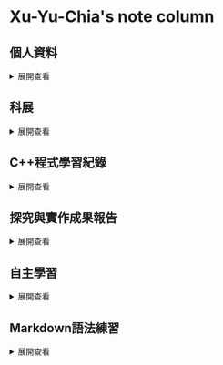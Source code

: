 # Xu-Yu-Chia's note column


<h2>個人資料</h2>
<details>
<summary>展開查看</summary>
<ul>
  <li>email: joshyymmdd@gmai.com</li>
  <li>discord: Yu-Chia Xu#6086</li>
  <li>IG: 許彧嘉</li>
</ul>

</details>



<h2>科展</h2>

<details>
<summary>展開查看</summary>
<ul>
  <li>Post: <a href='https://reurl.cc/n72Q58' target='_blank'>https://reurl.cc/n72Q58</a></li>
</ul>
</details>

<h2>C++程式學習紀錄</h2>

<details>
<summary>展開查看</summary>
<ul>
  <li>C++筆記: <a href='https://reurl.cc/eWlggL' target='_blank'>https://reurl.cc/eWlggL</a></li>
  <li>解題筆記: <a href='https://reurl.cc/lZr2Oj' target='_blank'>https://reurl.cc/lZr2Oj</a></li>
</ul>
</details>
 
 
 
<h2>探究與實作成果報告</h2>

<details>
<summary>展開查看</summary>
<ul>
  <li>書報討論: <a href='https://reurl.cc/zAAXX6' target='_blank'>https://reurl.cc/zAAXX6</a></li>
</ul>
</details>
   



<h2>自主學習</h2>

<details>
<summary>展開查看</summary>
<p>高一下自主學習</p>
<ul>
  <li>筆記: <a href='https://reurl.cc/33EWX9' target='_blank'>https://reurl.cc/33EWX9</a></li>
  <li>簡報展示: <a href='https://reurl.cc/GXyvpv' target='_blank'>https://reurl.cc/GXyvpv</a></li>
</ul>

<p>高二上自主學習</p>
<ul>
  <li>筆記: <a href='https://reurl.cc/NGdg4e' target='_blank'>https://reurl.cc/NGdg4e</a></li>
  <li>簡報展示: <a href='https://reurl.cc/RO892e' target='_blank'>https://reurl.cc/RO892e</a></li>
</ul>

<p>高二下自主學習</p>
<ul>
  <li>筆記: <a href='https://reurl.cc/3OLybj' target='_blank'>https://reurl.cc/3OLybj</a></li>
  <li>簡報展示: <a href=' ' target='_blank'> </a></li>
</ul>

</details>



## Markdown語法練習
<details>
<summary>展開查看</summary>
<pre>
<h1>標題1</h1>
<h2>標題2</h2>
<h3>標題3</h3>

<p><strong>粗體</strong>或是<i>斜體</i>或是<strong><i>粗體加斜體</i></strong></p>
<p>需要格行<br>格行</p>
<p>需要格行<br><br>格兩行</p>

<p>願望清單</p>
<ul>
  <li>清單1</li>
  <li>清單2</li>
  <li>清單3</li>
</ul>

<br>

<ol>
  <li>清單1</li>
  <li>清單2</li>
  <li>清單3</li>
</ol>

<a href='https://hackmd.io/@87DDB8mLTxuij-166W3TaA/0000'>自主學習筆記</a>

<a href='https://www.youtube.com/watch?v=dQw4w9WgXcQ&ab_channel=RickAstley'>原網頁開啟超連結</a>

<br>

<a href='https://www.youtube.com/watch?v=dQw4w9WgXcQ&ab_channel=RickAstley' target='_blank'>另開網頁開啟超連結</a>


<br>

<p>-----------------------------------------------------</p>


<br>
</pre>
</details>
